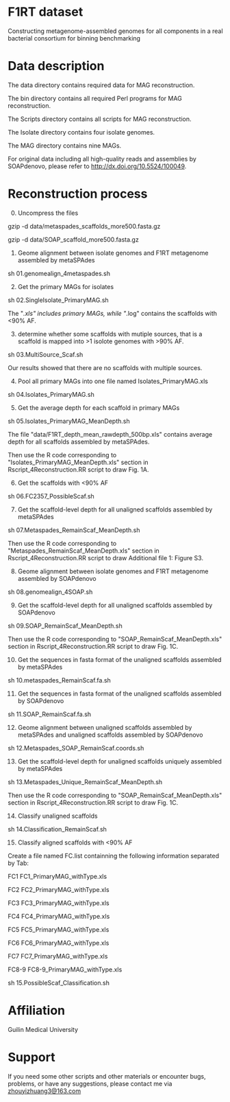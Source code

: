 # F1RT dataset
Constructing metagenome-assembled genomes for all components in a real bacterial consortium for binning benchmarking

# Data description

The data directory contains required data for MAG reconstruction.

The bin directory contains all required Perl programs for MAG reconstruction.

The Scripts directory contains all scripts for MAG reconstruction.

The Isolate directory contains four isolate genomes.

The MAG directory contains nine MAGs.

For original data including all high-quality reads and assemblies by SOAPdenovo, please refer to http://dx.doi.org/10.5524/100049.

# Reconstruction process

0. Uncompress the files

  gzip -d data/metaspades_scaffolds_more500.fasta.gz

  gzip -d data/SOAP_scaffold_more500.fasta.gz

1. Geome alignment between isolate genomes and F1RT metagenome assembled by metaSPAdes

sh 01.genomealign_4metaspades.sh

2. Get the primary MAGs for isolates

sh 02.SingleIsolate_PrimaryMAG.sh

The "*.xls" includes primary MAGs, while "*.log" contains the scaffolds with <90% AF.

3. determine whether some scaffolds with mutiple sources, that is a scaffold is mapped into >1 isolote genomes with >90% AF. 

sh 03.MultiSource_Scaf.sh

Our results showed that there are no scaffolds with multiple sources.

4. Pool all primary MAGs into one file named Isolates_PrimaryMAG.xls

sh 04.Isolates_PrimaryMAG.sh

5. Get the average depth for each scaffold in primary MAGs

sh 05.Isolates_PrimaryMAG_MeanDepth.sh

The file "data/F1RT_depth_mean_rawdepth_500bp.xls" contains average depth for all scaffolds assembled by metaSPAdes.

Then use the R code corresponding to "Isolates_PrimaryMAG_MeanDepth.xls" section in Rscript_4Reconstruction.RR script to draw Fig. 1A.

6. Get the scaffolds with <90% AF 

sh 06.FC2357_PossibleScaf.sh

7. Get the scaffold-level depth for all unaligned scaffolds assembled by metaSPAdes

sh 07.Metaspades_RemainScaf_MeanDepth.sh

Then use the R code corresponding to "Metaspades_RemainScaf_MeanDepth.xls" section in Rscript_4Reconstruction.RR script to draw Additional file 1: Figure S3. 

8. Geome alignment between isolate genomes and F1RT metagenome assembled by SOAPdenovo

sh 08.genomealign_4SOAP.sh

9. Get the scaffold-level depth for all unaligned scaffolds assembled by SOAPdenovo

sh 09.SOAP_RemainScaf_MeanDepth.sh

Then use the R code corresponding to "SOAP_RemainScaf_MeanDepth.xls" section in Rscript_4Reconstruction.RR script to draw Fig. 1C.

10. Get the sequences in fasta format of the unaligned scaffolds assembled by metaSPAdes

sh 10.metaspades_RemainScaf.fa.sh

11. Get the sequences in fasta format of the unaligned scaffolds assembled by SOAPdenovo

sh 11.SOAP_RemainScaf.fa.sh

12. Geome alignment between unaligned scaffolds assembled by metaSPAdes and unaligned scaffolds assembled by SOAPdenovo

sh 12.Metaspades_SOAP_RemainScaf.coords.sh

13. Get the scaffold-level depth for unaligned scaffolds uniquely assembled by metaSPAdes

sh 13.Metaspades_Unique_RemainScaf_MeanDepth.sh

Then use the R code corresponding to "SOAP_RemainScaf_MeanDepth.xls" section in Rscript_4Reconstruction.RR script to draw Fig. 1C.


14. Classify unaligned scaffolds 

sh 14.Classification_RemainScaf.sh

15. Classify aligned scaffolds with <90% AF

Create a file named FC.list containning the following information separated by Tab:

FC1     FC1_PrimaryMAG_withType.xls

FC2     FC2_PrimaryMAG_withType.xls

FC3     FC3_PrimaryMAG_withType.xls

FC4     FC4_PrimaryMAG_withType.xls

FC5     FC5_PrimaryMAG_withType.xls

FC6     FC6_PrimaryMAG_withType.xls

FC7     FC7_PrimaryMAG_withType.xls

FC8-9   FC8-9_PrimaryMAG_withType.xls

sh 15.PossibleScaf_Classification.sh


# Affiliation
Guilin Medical University

# Support
If you need some other scripts and other materials or encounter bugs, problems, or have any suggestions, please contact me via zhouyizhuang3@163.com
